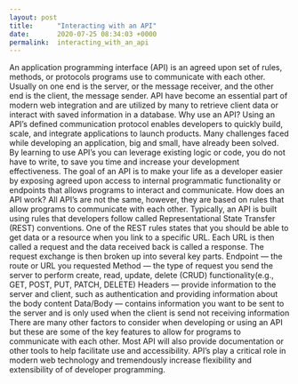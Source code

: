 ```yaml
---
layout: post
title:      "Interacting with an API"
date:       2020-07-25 08:34:03 +0000
permalink:  interacting_with_an_api
---
```



An application programming interface (API) is an agreed upon set of rules, methods, or protocols programs use to communicate with each other. Usually on one end is the server, or the message receiver, and the other end is the client, the message sender. API have become an essential part of modern web integration and are utilized by many to retrieve client data or interact with saved information in a database.
Why use an API?
Using an API’s defined communication protocol enables developers to quickly build, scale, and integrate applications to launch products. Many challenges faced while developing an application, big and small, have already been solved. By learning to use API’s you can leverage existing logic or code, you do not have to write, to save you time and increase your development effectiveness. The goal of an API is to make your life as a developer easier by exposing agreed upon access to internal programmatic functionality or endpoints that allows programs to interact and communicate.
How does an API work?
All API’s are not the same, however, they are based on rules that allow programs to communicate with each other. Typically, an API is built using rules that developers follow called Representational State Transfer (REST) conventions. One of the REST rules states that you should be able to get data or a resource when you link to a specific URL. Each URL is then called a request and the data received back is called a response. The request exchange is then broken up into several key parts.
Endpoint — the route or URL you requested
Method — the type of request you send the server to perform create, read, update, delete (CRUD) functionality(e.g., GET, POST, PUT, PATCH, DELETE)
Headers — provide information to the server and client, such as authentication and providing information about the body content
Data/Body — contains information you want to be sent to the server and is only used when the client is send not receiving information
There are many other factors to consider when developing or using an API but these are some of the key features to allow for programs to communicate with each other. Most API will also provide documentation or other tools to help facilitate use and accessibility. API’s play a critical role in modern web technology and tremendously increase flexibility and extensibility of of developer programming.
